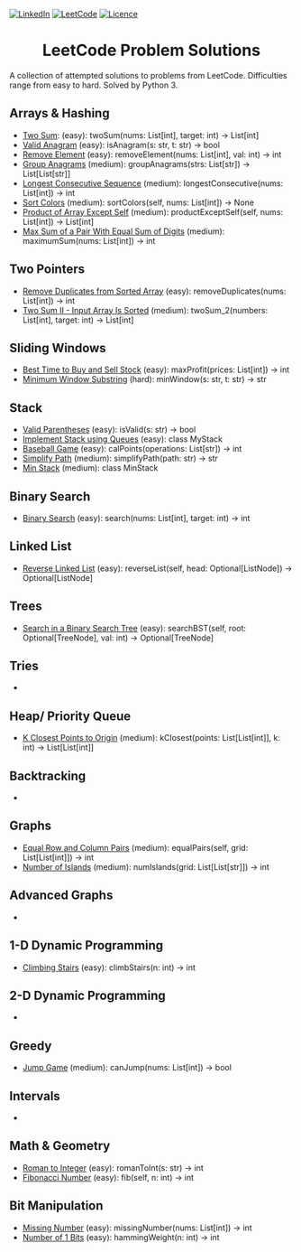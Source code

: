 <a name="readme-top"></a>

[![LinkedIn][linkedin-shield]][linkedin-url] [![LeetCode](https://img.shields.io/badge/LeetCode-000000?style=for-the-badge&logo=LeetCode&logoColor=#d16c06)](https://leetcode.com/problemset/all/) [![Licence](https://img.shields.io/github/license/Ileriayo/markdown-badges?style=for-the-badge)](./LICENSE)

<!-- PROJECT TITLE -->
<div align="center">
<h1 align="center">LeetCode Problem Solutions</h1>
</div>


A collection of attempted solutions to problems from LeetCode. Difficulties range from easy to hard. Solved by Python 3.

## Arrays & Hashing
- [Two Sum](https://leetcode.com/problems/two-sum/): (easy): twoSum(nums: List[int], target: int) -> List[int]
- [Valid Anagram](https://leetcode.com/problems/valid-anagram/) (easy): isAnagram(s: str, t: str) -> bool
- [Remove Element](https://leetcode.com/problems/remove-element/) (easy): removeElement(nums: List[int], val: int) -> int
- [Group Anagrams](https://leetcode.com/problems/group-anagrams/) (medium): groupAnagrams(strs: List[str]) -> List[List[str]]
- [Longest Consecutive Sequence](https://leetcode.com/problems/longest-consecutive-sequence/) (medium): longestConsecutive(nums: List[int]) -> int
- [Sort Colors](https://leetcode.com/problems/sort-colors/) (medium): sortColors(self, nums: List[int]) -> None
- [Product of Array Except Self](https://leetcode.com/problems/product-of-array-except-self/) (medium): productExceptSelf(self, nums: List[int]) -> List[int]
- [Max Sum of a Pair With Equal Sum of Digits](https://leetcode.com/problems/max-sum-of-a-pair-with-equal-sum-of-digits/) (medium): maximumSum(nums: List[int]) -> int

## Two Pointers
- [Remove Duplicates from Sorted Array](https://leetcode.com/problems/remove-duplicates-from-sorted-array/) (easy): removeDuplicates(nums: List[int]) -> int
- [Two Sum II - Input Array Is Sorted](https://leetcode.com/problems/two-sum-ii-input-array-is-sorted/) (medium): twoSum_2(numbers: List[int], target: int) -> List[int]

## Sliding Windows
- [Best Time to Buy and Sell Stock](https://leetcode.com/problems/best-time-to-buy-and-sell-stock/) (easy): maxProfit(prices: List[int]) -> int
- [Minimum Window Substring](https://leetcode.com/problems/minimum-window-substring/) (hard): minWindow(s: str, t: str) -> str

## Stack
- [Valid Parentheses](https://leetcode.com/problems/valid-parentheses/) (easy): isValid(s: str) -> bool
- [Implement Stack using Queues](https://leetcode.com/problems/implement-stack-using-queues/) (easy): class MyStack
- [Baseball Game](https://leetcode.com/problems/baseball-game/) (easy): calPoints(operations: List[str]) -> int
- [Simplify Path](https://leetcode.com/problems/simplify-path/) (medium): simplifyPath(path: str) -> str
- [Min Stack](https://leetcode.com/problems/min-stack/) (medium): class MinStack

## Binary Search
- [Binary Search](https://leetcode.com/problems/binary-search/) (easy): search(nums: List[int], target: int) -> int


## Linked List
- [Reverse Linked List](https://leetcode.com/problems/reverse-linked-list/) (easy): reverseList(self, head: Optional[ListNode]) -> Optional[ListNode]

## Trees
- [Search in a Binary Search Tree](https://leetcode.com/problems/search-in-a-binary-search-tree/) (easy): searchBST(self, root: Optional[TreeNode], val: int) -> Optional[TreeNode]

## Tries
- 

## Heap/ Priority Queue
- [K Closest Points to Origin](https://leetcode.com/problems/k-closest-points-to-origin/) (medium): kClosest(points: List[List[int]], k: int) -> List[List[int]]

## Backtracking
- 

## Graphs
- [Equal Row and Column Pairs](https://leetcode.com/problems/equal-row-and-column-pairs/) (medium): equalPairs(self, grid: List[List[int]]) -> int
- [Number of Islands](https://leetcode.com/problems/number-of-islands/) (medium): numIslands(grid: List[List[str]]) -> int

## Advanced Graphs
-

## 1-D Dynamic Programming
- [Climbing Stairs](https://leetcode.com/problems/climbing-stairs/) (easy): climbStairs(n: int) -> int

## 2-D Dynamic Programming
- 

## Greedy
- [Jump Game](https://leetcode.com/problems/jump-game/) (medium): canJump(nums: List[int]) -> bool

## Intervals
- 

## Math & Geometry
- [Roman to Integer](https://leetcode.com/problems/roman-to-integer/) (easy): romanToInt(s: str) -> int
- [Fibonacci Number](https://leetcode.com/problems/fibonacci-number/) (easy): fib(self, n: int) -> int


## Bit Manipulation
- [Missing Number](https://leetcode.com/problems/missing-number/) (easy): missingNumber(nums: List[int]) -> int
- [Number of 1 Bits](https://leetcode.com/problems/number-of-1-bits/) (easy): hammingWeight(n: int) -> int


<!-- MARKDOWN LINKS & IMAGES -->
<!-- https://www.markdownguide.org/basic-syntax/#reference-style-links -->
[linkedin-shield]: https://img.shields.io/badge/-LinkedIn-black.svg?style=for-the-badge&logo=linkedin&colorB=555
[linkedin-url]: https://www.linkedin.com/in/colin-z/
